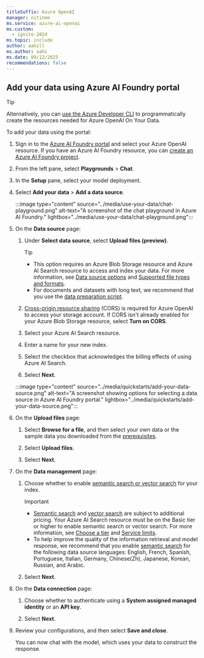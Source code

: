 ```yaml
---
titleSuffix: Azure OpenAI
manager: nitinme
ms.service: azure-ai-openai
ms.custom:
  - ignite-2024
ms.topic: include
author: aahill
ms.author: aahi
ms.date: 09/12/2025
recommendations: false
---
```


## Add your data using Azure AI Foundry portal

> [!TIP]
> Alternatively, you can [use the Azure Developer CLI](../how-to/azure-developer-cli.md) to programmatically create the resources needed for Azure OpenAI On Your Data.

To add your data using the portal:

1. Sign in to the [Azure AI Foundry portal](https://ai.azure.com/?cid=learnDocs) and select your Azure OpenAI resource. If you have an Azure AI Foundry resource, you can [create an Azure AI Foundry project](../../../ai-foundry/how-to/create-projects.md).  

1. From the left pane, select **Playgrounds** > **Chat**.

1. In the **Setup** pane, select your model deployment.

1. Select **Add your data** > **Add a data source**.

    :::image type="content" source="../media/use-your-data/chat-playground.png" alt-text="A screenshot of the chat playground in  Azure AI Foundry." lightbox="../media/use-your-data/chat-playground.png":::

1. On the **Data source** page:

    1. Under **Select data source**, select **Upload files (preview)**.

        > [!TIP]
        > + This option requires an Azure Blob Storage resource and Azure AI Search resource to access and index your data. For more information, see [Data source options](../concepts/use-your-data.md#supported-data-sources) and [Supported file types and formats](../concepts/use-your-data.md#data-formats-and-file-types).
        > + For documents and datasets with long text, we recommend that you use the [data preparation script](https://go.microsoft.com/fwlink/?linkid=2244395). 

    1. [Cross-origin resource sharing](https://go.microsoft.com/fwlink/?linkid=2237228) (CORS) is required for Azure OpenAI to access your storage account. If CORS isn't already enabled for your Azure Blob Storage resource, select **Turn on CORS**. 

    1. Select your Azure AI Search resource.
    
    1. Enter a name for your new index.

    1. Select the checkbox that acknowledges the billing effects of using Azure AI Search.
    
    1. Select **Next**.

    :::image type="content" source="../media/quickstarts/add-your-data-source.png" alt-text="A screenshot showing options for selecting a data source in Azure AI Foundry portal." lightbox="../media/quickstarts/add-your-data-source.png":::

1. On the **Upload files** page:

    1. Select **Browse for a file**, and then select your own data or the sample data you downloaded from the [prerequisites](#prerequisites).
    
    1. Select **Upload files**.
    
    1. Select **Next**.

1. On the **Data management** page:

    1. Choose whether to enable [semantic search or vector search](../concepts/use-your-data.md#search-types) for your index.
    
        > [!IMPORTANT]
        > * [Semantic search](/azure/search/semantic-search-overview#availability-and-pricing) and [vector search](https://azure.microsoft.com/pricing/details/cognitive-services/openai-service/) are subject to additional pricing. Your Azure AI Search resource must be on the Basic tier or higher to enable semantic search or vector search. For more information, see [Choose a tier](/azure/search/search-sku-tier) and [Service limits](/azure/search/search-limits-quotas-capacity).
        > * To help improve the quality of the information retrieval and model response, we recommend that you enable [semantic search](/azure/search/semantic-search-overview) for the following data source languages: English, French, Spanish, Portuguese, Italian, Germany, Chinese(Zh), Japanese, Korean, Russian, and Arabic.
    
    1. Select **Next**.

1. On the **Data connection** page:

    1. Choose whether to authenticate using a **System assigned managed identity** or an **API key**.

    1. Select **Next**.

1. Review your configurations, and then select **Save and close**.

    You can now chat with the model, which uses your data to construct the response.

